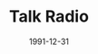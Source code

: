 ---
layout: productions
title: Talk Radio
date: 1991-12-31
approx_date: year
featured_image:
Theatre: Players by the Sea
cast:
crew:
- Director: Michael Lipp
---